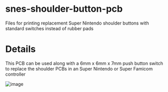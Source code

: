 # snes-shoulder-button-pcb
Files for printing replacement Super Nintendo shoulder buttons with standard switches instead of rubber pads

# Details
This PCB can be used along with a 6mm x 6mm x 7mm push button switch to replace the shoulder PCBs in an Super Nintendo or Super Famicom controller

![image](https://user-images.githubusercontent.com/790118/180335836-46b0b862-6b55-4ffc-a848-a9f61284bd9a.png)
